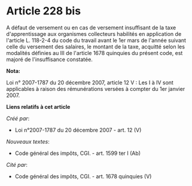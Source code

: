 # Article 228 bis

A défaut de versement ou en cas de versement insuffisant de la taxe d'apprentissage aux organismes collecteurs habilités en
application de l'article L. 118-2-4 du code du travail  avant le 1er mars de l'année suivant celle du versement des salaires,
le montant de la taxe, acquitté selon les modalités définies au III de l'article 1678 quinquies du présent code, est majoré
de l'insuffisance constatée.

**Nota:**

Loi n° 2007-1787 du 20 décembre 2007, article 12 V : Les I à IV sont applicables à raison des rémunérations versées à compter
du 1er janvier 2007.

**Liens relatifs à cet article**

_Créé par_:

  - Loi n°2007-1787 du 20 décembre 2007 - art. 12 (V)

_Nouveaux textes_:

  - Code général des impôts, CGI. - art. 1599 ter I (Ab)

_Cité par_:

  - Code général des impôts, CGI. - art. 1678 quinquies (V)
